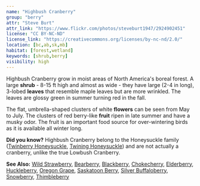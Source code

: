 ```yaml
---
name: "Highbush Cranberry"
group: "berry"
attr: "Steve Burt"
attr_link: "https://www.flickr.com/photos/steveburt1947/2924902451"
license: "CC BY-NC-ND"
license_link: "https://creativecommons.org/licenses/by-nc-nd/2.0/"
location: [bc,ab,sk,mb]
habitat: [forest,wetland]
keywords: [shrub,berry]
visibility: high
---
```

Highbush Cranberry grow in moist areas of North America's boreal forest. A large **shrub** - 8-15 ft high and almost as wide - they have large (2-4 in long), 3-lobed **leaves** that resemble maple leaves but are more wrinkled. The leaves are glossy green in summer turning red in the fall.

The flat, umbrella-shaped clusters of white **flowers** can be seen from May to July. The clusters of red berry-like **fruit** ripen in late summer and have a musky odor. The fruit is an important food source for over-wintering birds as it is available all winter long.

**Did you know?** Highbush Cranberry belong to the Honeysuckle family ([Twinberry Honeysuckle](/trees/twibhon/), [Twining Honeysuckle](/trees/twinhon/)) and are not actually a cranberry, unlike the true Lowbush Cranberry.

<!-- generated, do not edit -->
**See Also:**
[Wild Strawberry](/plants/wildstraw/),
[Bearberry](/trees/bear/),
[Blackberry](/trees/blackber/),
[Chokecherry](/trees/choke/),
[Elderberry](/trees/elder/),
[Huckleberry](/trees/huck/),
[Oregon Grape](/trees/orgrape/),
[Saskatoon Berry](/trees/saskber/),
[Silver Buffaloberry](/trees/silbufber/),
[Snowberry](/trees/snow/),
[Thimbleberry](/trees/thimble/)
